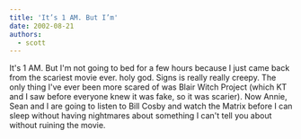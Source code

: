 ```yaml
---
title: 'It’s 1 AM. But I’m'
date: 2002-08-21
authors:
  - scott
---
```


It's 1 AM. But I'm not going to bed for a few hours because I just came back from the scariest movie ever. holy god. Signs is really really creepy. The only thing I've ever been more scared of was Blair Witch Project (which KT and I saw before everyone knew it was fake, so it was scarier). Now Annie, Sean and I are going to listen to Bill Cosby and watch the Matrix before I can sleep without having nightmares about something I can't tell you about without ruining the movie.
